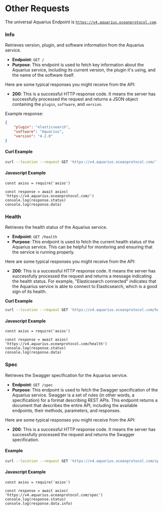 # Other Requests

The universal Aquarius Endpoint is [`https://v4.aquarius.oceanprotocol.com`](https://v4.aquarius.oceanprotocol.com).

### **Info**

Retrieves version, plugin, and software information from the Aquarius service.

* **Endpoint**: `GET /`
* **Purpose**: This endpoint is used to fetch key information about the Aquarius service, including its current version, the plugin it's using, and the name of the software itself.

Here are some typical responses you might receive from the API:

* **200**: This is a successful HTTP response code. It means the server has successfully processed the request and returns a JSON object containing the `plugin`, `software`, and `version`.

Example response:

```json
{
    "plugin": "elasticsearch",
    "software": "Aquarius",
    "version": "4.2.0"
}
```

#### Curl Example

```bash
curl --location --request GET 'https://v4.aquarius.oceanprotocol.com/'
```

#### Javascript Example

```runkit  nodeVersion="18.x.x"
const axios = require('axios')

const response = await axios( 'https://v4.aquarius.oceanprotocol.com/')
console.log(response.status)
console.log(response.data)

```



### **Health**

Retrieves the health status of the Aquarius service.

* **Endpoint**: `GET /health`
* **Purpose**: This endpoint is used to fetch the current health status of the Aquarius service. This can be helpful for monitoring and ensuring that the service is running properly.

Here are some typical responses you might receive from the API:

* **200**: This is a successful HTTP response code. It means the server has successfully processed the request and returns a message indicating the health status. For example, "Elasticsearch connected" indicates that the Aquarius service is able to connect to Elasticsearch, which is a good sign of its health.

**Curl Example**

```bash
curl --location --request GET 'https://v4.aquarius.oceanprotocol.com/health'
```

#### Javascript Example

```runkit  nodeVersion="18.x.x"
const axios = require('axios')

const response = await axios( 'https://v4.aquarius.oceanprotocol.com/health')
console.log(response.status)
console.log(response.data)

```

### **Spec**

Retrieves the Swagger specification for the Aquarius service.

* **Endpoint**: `GET /spec`
* **Purpose**: This endpoint is used to fetch the Swagger specification of the Aquarius service. Swagger is a set of rules (in other words, a specification) for a format describing REST APIs. This endpoint returns a document that describes the entire API, including the available endpoints, their methods, parameters, and responses.

Here are some typical responses you might receive from the API:

* **200**: This is a successful HTTP response code. It means the server has successfully processed the request and returns the Swagger specification.

#### Example

```bash
curl --location --request GET 'https://v4.aquarius.oceanprotocol.com/spec'
```

#### Javascript Example

```runkit  nodeVersion="18.x.x"
const axios = require('axios')

const response = await axios( 'https://v4.aquarius.oceanprotocol.com/spec')
console.log(response.status)
console.log(response.data.info)

```

